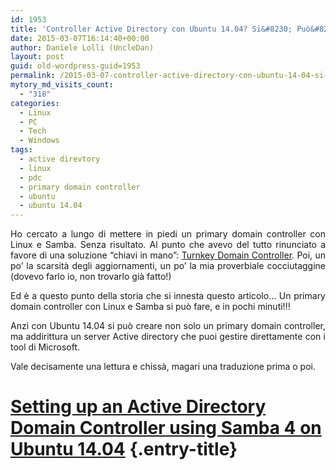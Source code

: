 ```yaml
---
id: 1953
title: 'Controller Active Directory con Ubuntu 14.04? Si&#8230; Può&#8230; Fare!!!'
date: 2015-03-07T16:14:40+00:00
author: Daniele Lolli (UncleDan)
layout: post
guid: old-wordpress-guid=1953
permalink: /2015-03-07-controller-active-directory-con-ubuntu-14-04-si-puo-fare.html
mytory_md_visits_count:
  - "318"
categories:
  - Linux
  - PC
  - Tech
  - Windows
tags:
  - active direvtory
  - linux
  - pdc
  - primary domain controller
  - ubuntu
  - ubuntu 14.04
---
```

<p style="text-align: justify;">
  Ho cercato a lungo di mettere in piedi un primary domain controller con Linux e Samba. Senza risultato. Al punto che avevo del tutto rinunciato a favore di una soluzione &#8220;chiavi in mano&#8221;: <a title="Turnkey Domain Controller" href="http://www.turnkeylinux.org/domain-controller" target="_blank">Turnkey Domain Controller</a>. Poi, un po&#8217; la scarsità degli aggiornamenti, un po&#8217; la mia proverbiale cocciutaggine (dovevo farlo io, non trovarlo già fatto!)
</p>

<p style="text-align: justify;">
  Ed è a questo punto della storia che si innesta questo articolo&#8230; Un primary domain controller con Linux e Samba si può fare, e in pochi minuti!!!
</p>

<p style="text-align: justify;">
  Anzi con Ubuntu 14.04 si può creare non solo un primary domain controller, ma addirittura un server Active directory che puoi gestire direttamente con i tool di Microsoft.
</p>

<p style="text-align: justify;">
  Vale decisamente una lettura e chissà, magari una traduzione prima o poi.
</p>

# <a title="Setting up an Active Directory Domain Controller using Samba 4 on Ubuntu 14.04" href="https://jimshaver.net/2014/07/13/setting-up-an-active-directory-domain-controller-using-samba-4-on-ubuntu-14-04/" target="_blank">Setting up an Active Directory Domain Controller using Samba 4 on Ubuntu 14.04</a> {.entry-title}